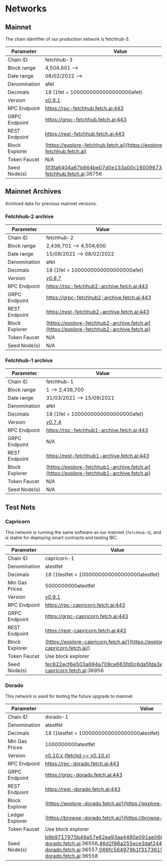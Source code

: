 # Networks

## Mainnet

The chain identifier of our production network is fetchhub-3.

| Parameter      | Value                                                                                      |
| -------------- | ------------------------------------------------------------------------------------------ |
| Chain ID       | fetchhub-3                                                                                 |
| Block range    | 4,504,601 -->                                                                              |
| Date range     | 08/02/2022 -->                                                                             |
| Denomination   | afet                                                                                       |
| Decimals       | 18 (1fet = 1000000000000000000afet)                                                        |
| Version        | [v0.9.1](https://github.com/fetchai/fetchd/releases/tag/v0.9.1)                            |
| RPC Endpoint   | <https://rpc-fetchhub.fetch.ai:443>                                                        |
| GRPC Endpoint  | <https://grpc-fetchhub.fetch.ai:443>                                                       |
| REST Endpoint  | <https://rest-fetchhub.fetch.ai:443>                                                       |
| Block Explorer | [https://explore-fetchhub.fetch.ai](https://explore-fetchhub.fetch.ai)                     |
| Token Faucet   | N/A                                                                                        |
| Seed Node(s)   | 5f3fa6404a67b664be07d0e133a00c1600967396@connect-fetchhub.fetch.ai:36756                   |

## Mainnet Archives

Archived data for previous mainnet versions.

### Fetchhub-2 archive

| Parameter      | Value                                                                                      |
| -------------- | ------------------------------------------------------------------------------------------ |
| Chain ID       | fetchhub-2                                                                                 |
| Block range    | 2,436,701 --> 4,504,600                                                                    |
| Date range     | 15/09/2021 --> 08/02/2022                                                                  |
| Denomination   | afet                                                                                       |
| Decimals       | 18 (1fet = 1000000000000000000afet)                                                        |
| Version        | [v0.8.7](https://github.com/fetchai/fetchd/releases/tag/v0.8.7)                                    |
| RPC Endpoint   | <https://rpc-fetchhub2-archive.fetch.ai:443>                                               |
| GRPC Endpoint  | <https://grpc-fetchhub2-archive.fetch.ai:443>                                              |
| REST Endpoint  | <https://rest-fetchhub2-archive.fetch.ai:443>                                              |
| Block Explorer | [https://explore-fetchhub2-archive.fetch.ai](https://explore-fetchhub2-archive.fetch.ai)   |
| Token Faucet   | N/A                                                                                        |
| Seed Node(s)   | N/A                                                                                        |

### Fetchhub-1 archive

| Parameter      | Value                                                                                      |
| -------------- | ------------------------------------------------------------------------------------------ |
| Chain ID       | fetchhub-1                                                                                 |
| Block range    | 1 --> 2,436,700                                                                            |
| Date range     | 31/03/2021 --> 15/09/2021                                                                  |
| Denomination   | afet                                                                                       |
| Decimals       | 18 (1fet = 1000000000000000000afet)                                                        |
| Version        | [v0.7.4](https://github.com/fetchai/fetchd/releases/tag/v0.7.4)                            |
| RPC Endpoint   | <https://rpc-fetchhub1-archive.fetch.ai:443>                                               |
| GRPC Endpoint  | N/A                                                                                        |
| REST Endpoint  | <https://rest-fetchhub1-archive.fetch.ai:443>                                              |
| Block Explorer | [https://explore-fetchhub1-archive.fetch.ai](https://explore-fetchhub1-archive.fetch.ai)   |
| Token Faucet   | N/A                                                                                        |
| Seed Node(s)   | N/A                                                                                        |

## Test Nets

### Capricorn

This network is running the same software as our mainnet (`fetchhub-3`), and is stable for deploying smart contracts and testing IBC.

| Parameter      | Value                                                                                      |
| -------------- | ------------------------------------------------------------------------------------------ |
| Chain ID       | capricorn-1                                                                                |
| Denomination   | atestfet                                                                                   |
| Decimals       | 18 (1testfet = 1000000000000000000atestfet)                                                |
| Min Gas Prices | 5000000000atestfet                                                                         |
| Version        | [v0.9.1](https://github.com/fetchai/fetchd/releases/tag/v0.9.1)                            |
| RPC Endpoint   | <https://rpc-capricorn.fetch.ai:443>                                                       |
| GRPC Endpoint  | <https://grpc-capricorn.fetch.ai:443>                                                      |
| REST Endpoint  | <https://rest-capricorn.fetch.ai:443>                                                      |
| Block Explorer | [https://explore-capricorn.fetch.ai/](https://explore-capricorn.fetch.ai/)                 |
| Token Faucet   | Use block explorer                                                                         |
| Seed Node(s)   | fec822ecf6e503a694a709ce663fd0c6da5fda3e@connect-capricorn.fetch.ai:36956                  |

### Dorado

This network is used for testing the future upgrade to mainnet.

| Parameter       | Value                                                                                      |
| --------------- | ------------------------------------------------------------------------------------------ |
| Chain ID        | dorado-1                                                                                   |
| Denomination    | atestfet                                                                                   |
| Decimals        | 18 (1testfet = 1000000000000000000atestfet)                                                |
| Min Gas Prices  | 1000000000atestfet                                                                         |
| Version         | [v0.10.x (fetchd >= v0.10.x)](https://github.com/fetchai/fetchd/releases/tag/v0.10.0)      |
| RPC Endpoint    | <https://rpc-dorado.fetch.ai:443>                                                          |
| GRPC Endpoint   | <https://grpc-dorado.fetch.ai:443>                                                         |
| REST Endpoint   | <https://rest-dorado.fetch.ai:443>                                                         |
| Block Explorer  | [https://explore-dorado.fetch.ai/](https://explore-dorado.fetch.ai/)                       |
| Ledger Explorer | [https://browse-dorado.fetch.ai/](https://browse-dorado.fetch.ai/)                         |
| Token Faucet    | Use block explorer                                                                         |
| Seed Node(s)    | b9b9717975b49a57e62ea93aa4480e091ae0660@connect-dorado.fetch.ai:36556,46d2f86a255ece3daf244e2ca11d5be0f16cb633@connect-dorado.fetch.ai:36557,066fc564979b1f3173615f101b62448ac7e00eb1@connect-dorado.fetch.ai:36558 |

